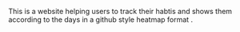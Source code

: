 This is a website helping users to track their habtis and shows them according to the days in a github style heatmap format . 
